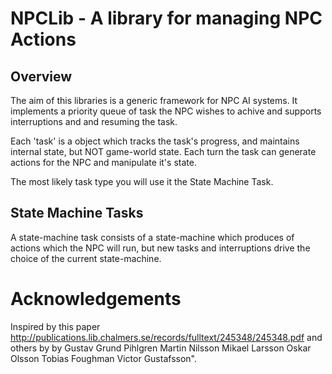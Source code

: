 # NPCLib - A library for managing NPC Actions

## Overview

The aim of this libraries is a generic framework for NPC AI 
systems. It implements a priority queue of task the NPC wishes
to achive and supports interruptions and and resuming the task.

Each 'task' is a object which tracks the task's progress, and
maintains internal state, but NOT game-world state. Each turn the 
task can generate actions for the NPC and manipulate it's state.

The most likely task type you will use it the State Machine Task.


## State Machine Tasks
A state-machine task consists of a state-machine which produces
of actions which the NPC will run, but new tasks and interruptions drive the choice of
the current state-machine.


#  Acknowledgements

Inspired by this paper 
http://publications.lib.chalmers.se/records/fulltext/245348/245348.pdf 
and others by 
by
Gustav Grund Pihlgren
Martin Nilsson
Mikael Larsson
Oskar Olsson
Tobias Foughman
Victor Gustafsson".
